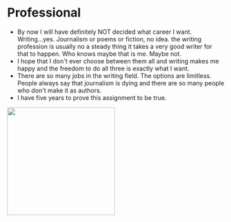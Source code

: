 # Professional
- By now I will have definitely NOT decided what career I want. Writing...yes. Journalism or poems or fiction, no idea. the writing profession is usually no a steady thing it takes a very good writer for that to happen. Who knows maybe that is me. Maybe not.
- I hope that I don't ever choose between them all and writing makes me happy and the freedom to do all three is exactly what I want.
- There are so many jobs in the writing field. The options are limitless. People always say that journalism is dying and there are so many people who don't make it as authors.
- I have five years to prove this assignment to be true.

<img src=https://i0.wp.com/dariusforoux.com/wp-content/uploads/2019/03/writing-career.jpg?fit665%2C665&ssl1 height=250>